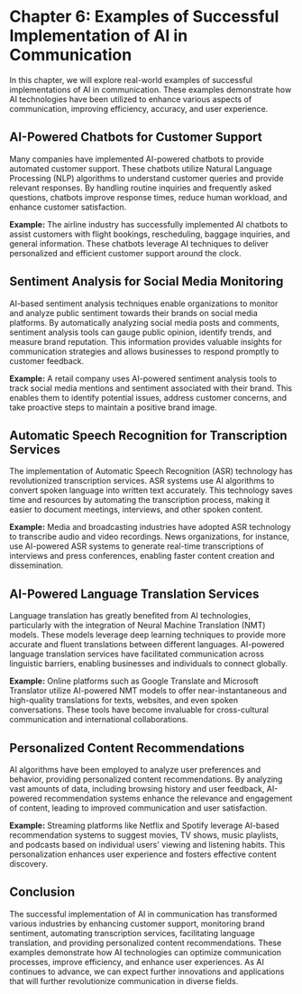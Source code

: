 Chapter 6: Examples of Successful Implementation of AI in Communication
=======================================================================

In this chapter, we will explore real-world examples of successful implementations of AI in communication. These examples demonstrate how AI technologies have been utilized to enhance various aspects of communication, improving efficiency, accuracy, and user experience.

AI-Powered Chatbots for Customer Support
----------------------------------------

Many companies have implemented AI-powered chatbots to provide automated customer support. These chatbots utilize Natural Language Processing (NLP) algorithms to understand customer queries and provide relevant responses. By handling routine inquiries and frequently asked questions, chatbots improve response times, reduce human workload, and enhance customer satisfaction.

**Example:** The airline industry has successfully implemented AI chatbots to assist customers with flight bookings, rescheduling, baggage inquiries, and general information. These chatbots leverage AI techniques to deliver personalized and efficient customer support around the clock.

Sentiment Analysis for Social Media Monitoring
----------------------------------------------

AI-based sentiment analysis techniques enable organizations to monitor and analyze public sentiment towards their brands on social media platforms. By automatically analyzing social media posts and comments, sentiment analysis tools can gauge public opinion, identify trends, and measure brand reputation. This information provides valuable insights for communication strategies and allows businesses to respond promptly to customer feedback.

**Example:** A retail company uses AI-powered sentiment analysis tools to track social media mentions and sentiment associated with their brand. This enables them to identify potential issues, address customer concerns, and take proactive steps to maintain a positive brand image.

Automatic Speech Recognition for Transcription Services
-------------------------------------------------------

The implementation of Automatic Speech Recognition (ASR) technology has revolutionized transcription services. ASR systems use AI algorithms to convert spoken language into written text accurately. This technology saves time and resources by automating the transcription process, making it easier to document meetings, interviews, and other spoken content.

**Example:** Media and broadcasting industries have adopted ASR technology to transcribe audio and video recordings. News organizations, for instance, use AI-powered ASR systems to generate real-time transcriptions of interviews and press conferences, enabling faster content creation and dissemination.

AI-Powered Language Translation Services
----------------------------------------

Language translation has greatly benefited from AI technologies, particularly with the integration of Neural Machine Translation (NMT) models. These models leverage deep learning techniques to provide more accurate and fluent translations between different languages. AI-powered language translation services have facilitated communication across linguistic barriers, enabling businesses and individuals to connect globally.

**Example:** Online platforms such as Google Translate and Microsoft Translator utilize AI-powered NMT models to offer near-instantaneous and high-quality translations for texts, websites, and even spoken conversations. These tools have become invaluable for cross-cultural communication and international collaborations.

Personalized Content Recommendations
------------------------------------

AI algorithms have been employed to analyze user preferences and behavior, providing personalized content recommendations. By analyzing vast amounts of data, including browsing history and user feedback, AI-powered recommendation systems enhance the relevance and engagement of content, leading to improved communication and user satisfaction.

**Example:** Streaming platforms like Netflix and Spotify leverage AI-based recommendation systems to suggest movies, TV shows, music playlists, and podcasts based on individual users' viewing and listening habits. This personalization enhances user experience and fosters effective content discovery.

Conclusion
----------

The successful implementation of AI in communication has transformed various industries by enhancing customer support, monitoring brand sentiment, automating transcription services, facilitating language translation, and providing personalized content recommendations. These examples demonstrate how AI technologies can optimize communication processes, improve efficiency, and enhance user experiences. As AI continues to advance, we can expect further innovations and applications that will further revolutionize communication in diverse fields.
